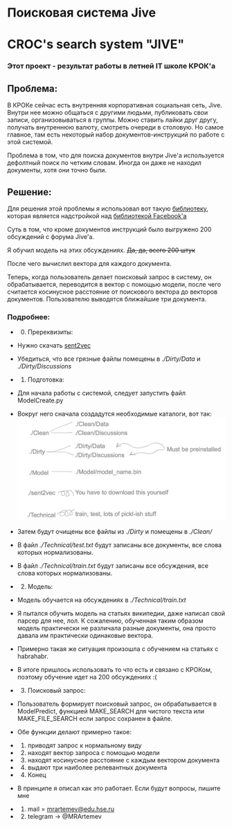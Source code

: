 # Поисковая система Jive
# CROC's search system "JIVE"


### Этот проект - результат работы в летней IT школе КРОК'a 

## Проблема:

В КРОКе сейчас есть внутренняя корпоративная социальная сеть, Jive. Внутри нее можно общаться с другими людьми, публиковать свои записи, организовываться в группы. Можно ставить лайки друг другу, получать внутреннюю валюту, смотреть очереди в столовую. Но самое главное, там есть некоторый набор документов-инструкций по работе с этой системой. 


Проблема в том, что для поиска документов внутри Jive'а используется дефолтный поиск по четким словам. Иногда он даже не находил документы, хотя они точно были.

## Решение:

Для решения этой проблемы я использовал вот такую [библиотеку](https://github.com/epfml/sent2vec "sent2vec"), которая является надстройкой над [библиотекой Facebook'a](https://github.com/facebookresearch/fastText "fastText")

Суть в том, что кроме документов инструкций было выгружено 200 обсуждений с форума Jive'a. 

Я обучил модель на этих обсуждениях. ~~Да, да, всего 200 штук~~ 

После чего вычислил вектора для каждого документа.

Теперь, когда пользователь делает поисковый запрос в систему, он обрабатывается, переводится в вектор с помощью модели, после чего считается косинусное расстояние от поискового вектора до векторов документов. Пользователю выводятся ближайшие три документа.

### Подробнее:

* 0. Пререквизиты:

* Нужно скачать [sent2vec](https://github.com/epfml/sent2vec "sent2vec")
* Убедиться, что все грязные файлы помещены в *./Dirty/Data* и *./Dirty/Discussions*


* 1. Подготовка:

* Для начала работы с системой, следует запустить файл ModelCreate.py

* Вокруг него сначала создадутся необходимые каталоги, вот так: ![file structure](https://github.com/MaximArtemev/Croc_search_module/blob/master/File%20structure.png?raw=true)

* Затем будут очищены все файлы из *./Dirty* и помещены в *./Clean/*

* В файл *./Technical/test.txt* будут записаны все документы, все слова которых нормализованы. 

* В файл *./Technical/train.txt* будут записаны все обсуждения, все слова которых нормализованы.

* 2. Модель:

* Модель обучается на обсуждениях в *./Technical/train.txt* 

* Я пытался обучить модель на статьях википедии, даже написал свой парсер для нее, лол. К сожалению, обученная таким образом модель практически не различала разные документы, она просто давала им практически одинаковые вектора.

* Примерно такая же ситуация произошла с обучением на статьях с habrahabr. 

* В итоге пришлось использовать то что есть и связано с КРОКом, поэтому обучение идет на 200 обсуждениях :(

* 3. Поисковый запрос:

* Пользователь формирует поисковый запрос, он обрабатывается в ModelPredict, функцией MAKE_SEARCH для чистого текста или MAKE_FILE_SEARCH если запрос сохранен в файле.

* Обе функции делают примерно такое:

* 1. приводят запрос к нормальному виду
* 2. находят вектор запроса с помощью модели
* 3. находят косинусное расстояние с каждым вектором документа
* 4. выдают три наиболее релевантных документа

* 4. Конец

* В принципе я описал как это работает. Если будут вопросы, пишите мне

* 1. mail = mrartemev@edu.hse.ru
* 2. telegram -> @MRArtemev


